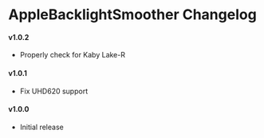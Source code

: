 AppleBacklightSmoother Changelog
=======================

#### v1.0.2
- Properly check for Kaby Lake-R

#### v1.0.1
- Fix UHD620 support

#### v1.0.0
- Initial release
